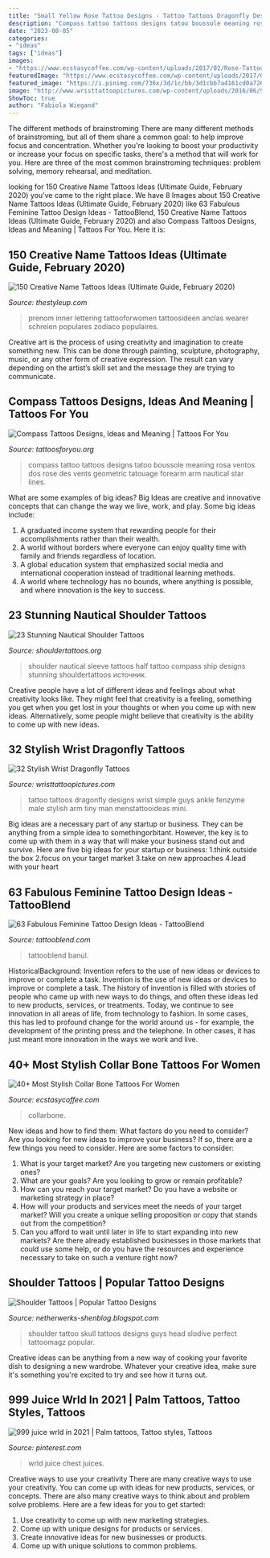 ```yaml
---
title: "Small Yellow Rose Tattoo Designs - Tattoo Tattoos Dragonfly Designs Wrist Simple Guys Ankle Fenzyme Male Stylish Arm Tiny Man Menstattooideas Mini"
description: "Compass tattoo tattoos designs tatoo boussole meaning rosa ventos dos rose des vents geometric tatouage forearm arm nautical star lines"
date: "2023-08-05"
categories:
- "ideas"
tags: ["ideas"]
images:
- "https://www.ecstasycoffee.com/wp-content/uploads/2017/02/Rose-Tattoo-Ideas-On-Collarbone-For-Girls.jpg"
featuredImage: "https://www.ecstasycoffee.com/wp-content/uploads/2017/02/Rose-Tattoo-Ideas-On-Collarbone-For-Girls.jpg"
featured_image: "https://i.pinimg.com/736x/3d/1c/bb/3d1cbb7a4161cd0a7264ef281d2f999d.jpg"
image: "http://www.wristtattoopictures.com/wp-content/uploads/2016/06/Small-Dragonfly-Tattoo-On-Wrist-WT123.jpg"
ShowToc: true
author: "Fabiola Wiegand"
---
```



The different methods of brainstroming
There are many different methods of brainstroming, but all of them share a common goal: to help improve focus and concentration. Whether you're looking to boost your productivity or increase your focus on specific tasks, there's a method that will work for you. Here are three of the most common brainstroming techniques: problem solving, memory rehearsal, and meditation.

	

		
looking for 150 Creative Name Tattoos Ideas (Ultimate Guide, February 2020) you've came to the right place. We have 8 Images about 150 Creative Name Tattoos Ideas (Ultimate Guide, February 2020) like 63 Fabulous Feminine Tattoo Design Ideas - TattooBlend, 150 Creative Name Tattoos Ideas (Ultimate Guide, February 2020) and also Compass Tattoos Designs, Ideas and Meaning | Tattoos For You. Here it is:
		
    
## 150 Creative Name Tattoos Ideas (Ultimate Guide, February 2020)

<img loading=lazy src="https://thestyleup.com/wp-content/uploads/2015/05/name-tattoo-37.jpg" onerror="this.onerror=null;this.src='https://tse2.mm.bing.net/th?id=OIP.rMHdWZmcKxL-Xg0L1WxbtgHaHa&amp;pid=15.1';" alt="150 Creative Name Tattoos Ideas (Ultimate Guide, February 2020)">

_Source: thestyleup.com_

>prenom inner lettering tattooforwomen tattoosideen anclas wearer schreien populares zodíaco populaires. 

	

Creative art is the process of using creativity and imagination to create something new. This can be done through painting, sculpture, photography, music, or any other form of creative expression. The result can vary depending on the artist’s skill set and the message they are trying to communicate.

    
## Compass Tattoos Designs, Ideas And Meaning | Tattoos For You

<img loading=lazy src="http://www.tattoosforyou.org/wp-content/uploads/2013/09/Compass-Tattoo-Images-764x1024.jpg" onerror="this.onerror=null;this.src='https://tse1.mm.bing.net/th?id=OIP.GLMbrY62mVe6O6vxp_h6DgHaJ7&amp;pid=15.1';" alt="Compass Tattoos Designs, Ideas and Meaning | Tattoos For You">

_Source: tattoosforyou.org_

>compass tattoo tattoos designs tatoo boussole meaning rosa ventos dos rose des vents geometric tatouage forearm arm nautical star lines. 

	

What are some examples of big ideas?
Big Ideas are creative and innovative concepts that can change the way we live, work, and play. Some big ideas include: 
1. A graduated income system that rewarding people for their accomplishments rather than their wealth.
2. A world without borders where everyone can enjoy quality time with family and friends regardless of location.
3. A global education system that emphasized social media and international cooperation instead of traditional learning methods.
4. A world where technology has no bounds, where anything is possible, and where innovation is the key to success.

    
## 23 Stunning Nautical Shoulder Tattoos

<img loading=lazy src="http://www.shouldertattoos.org/wp-content/uploads/2016/06/Ship-And-Compass-Shoulder-Tattoo-st4163.jpg" onerror="this.onerror=null;this.src='https://tse4.mm.bing.net/th?id=OIP.PCQXHC-azqnbBsozgkC3DQHaJ4&amp;pid=15.1';" alt="23 Stunning Nautical Shoulder Tattoos">

_Source: shouldertattoos.org_

>shoulder nautical sleeve tattoos half tattoo compass ship designs stunning shouldertattoos источник. 

	

Creative people have a lot of different ideas and feelings about what creativity looks like. They might feel that creativity is a feeling, something you get when you get lost in your thoughts or when you come up with new ideas. Alternatively, some people might believe that creativity is the ability to come up with new ideas.

    
## 32 Stylish Wrist Dragonfly Tattoos

<img loading=lazy src="http://www.wristtattoopictures.com/wp-content/uploads/2016/06/Small-Dragonfly-Tattoo-On-Wrist-WT123.jpg" onerror="this.onerror=null;this.src='https://tse2.mm.bing.net/th?id=OIP.nzm8V09qpohDQkSUCnrPoAHaKF&amp;pid=15.1';" alt="32 Stylish Wrist Dragonfly Tattoos">

_Source: wristtattoopictures.com_

>tattoo tattoos dragonfly designs wrist simple guys ankle fenzyme male stylish arm tiny man menstattooideas mini. 

	

Big ideas are a necessary part of any startup or business. They can be anything from a simple idea to somethingorbitant. However, the key is to come up with them in a way that will make your business stand out and survive. Here are five big ideas for your startup or business: 1.think outside the box 2.focus on your target market 3.take on new approaches 4.lead with your heart 
    
## 63 Fabulous Feminine Tattoo Design Ideas - TattooBlend

<img loading=lazy src="https://tattooblend.com/wp-content/uploads/2016/08/strength-rose-stem-tattoo.jpg" onerror="this.onerror=null;this.src='https://tse2.mm.bing.net/th?id=OIP.bcePVXRPQL0yvfy1MqHvfQHaFT&amp;pid=15.1';" alt="63 Fabulous Feminine Tattoo Design Ideas - TattooBlend">

_Source: tattooblend.com_

>tattooblend banul. 

	

HistoricalBackground: Invention refers to the use of new ideas or devices to improve or complete a task.
Invention is the use of new ideas or devices to improve or complete a task. The history of invention is filled with stories of people who came up with new ways to do things, and often these ideas led to new products, services, or treatments. Today, we continue to see innovation in all areas of life, from technology to fashion. In some cases, this has led to profound change for the world around us - for example, the development of the printing press and the telephone. In other cases, it has just meant more innovation in the ways we work and live.

    
## 40+ Most Stylish Collar Bone Tattoos For Women

<img loading=lazy src="https://www.ecstasycoffee.com/wp-content/uploads/2017/02/Rose-Tattoo-Ideas-On-Collarbone-For-Girls.jpg" onerror="this.onerror=null;this.src='https://tse1.mm.bing.net/th?id=OIP.5lhf78vEyYuLKdf_dtWsigAAAA&amp;pid=15.1';" alt="40+ Most Stylish Collar Bone Tattoos For Women">

_Source: ecstasycoffee.com_

>collarbone. 

	

New ideas and how to find them: What factors do you need to consider?
Are you looking for new ideas to improve your business? If so, there are a few things you need to consider. Here are some factors to consider:
1) What is your target market? Are you targeting new customers or existing ones? 
2) What are your goals? Are you looking to grow or remain profitable? 
3) How can you reach your target market? Do you have a website or marketing strategy in place? 
4) How will your products and services meet the needs of your target market? Will you create a unique selling proposition or copy that stands out from the competition? 
5) Can you afford to wait until later in life to start expanding into new markets? Are there already established businesses in those markets that could use some help, or do you have the resources and experience necessary to take on such a venture right now?

    
## Shoulder Tattoos | Popular Tattoo Designs

<img loading=lazy src="http://2.bp.blogspot.com/-SQw_TdYB3Fo/UQZfoLuaRYI/AAAAAAAAOzQ/FHDRsc93RT4/s1600/Skull-Shoulder-Tattoo-Design.jpg" onerror="this.onerror=null;this.src='https://tse2.mm.bing.net/th?id=OIP.XcUJpX5B28Af2LXnJmN02QHaLH&amp;pid=15.1';" alt="Shoulder Tattoos | Popular Tattoo Designs">

_Source: netherwerks-shenblog.blogspot.com_

>shoulder tattoo skull tattoos designs guys head slodive perfect tattoomagz popular. 

	

Creative ideas can be anything from a new way of cooking your favorite dish to designing a new wardrobe. Whatever your creative idea, make sure it's something you're excited to try and see how it turns out.

    
## 999 Juice Wrld In 2021 | Palm Tattoos, Tattoo Styles, Tattoos

<img loading=lazy src="https://i.pinimg.com/736x/3d/1c/bb/3d1cbb7a4161cd0a7264ef281d2f999d.jpg" onerror="this.onerror=null;this.src='https://tse4.mm.bing.net/th?id=OIP.myfaWGF0BHGUSln_Ubsm9AHaJ5&amp;pid=15.1';" alt="999 juice wrld in 2021 | Palm tattoos, Tattoo styles, Tattoos">

_Source: pinterest.com_

>wrld juice chest juices. 

	

Creative ways to use your creativity
There are many creative ways to use your creativity. You can come up with ideas for new products, services, or concepts. There are also many creative ways to think about and problem solve problems. Here are a few ideas for you to get started:
1) Use creativity to come up with new marketing strategies.
2) Come up with unique designs for products or services.
3) Create innovative ideas for new businesses or products.
4) Come up with unique solutions to common problems.

